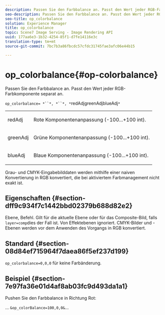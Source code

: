 ```yaml
---
description: Passen Sie den Farbbalance an. Passt den Wert jeder RGB-Farbkomponente separat an.
seo-description: Passen Sie den Farbbalance an. Passt den Wert jeder RGB-Farbkomponente separat an.
seo-title: op_colorbalance
solution: Experience Manager
title: op_colorbalance
topic: Scene7 Image Serving - Image Rendering API
uuid: 177aa6e3-1b32-4254-85f1-d7fe14116e3c
translation-type: tm+mt
source-git-commit: 7bc7b3a86fbcdc57cfdc31745fae3afc06e44b15

---
```



# op_colorbalance{#op-colorbalance}

Passen Sie den Farbbalance an. Passt den Wert jeder RGB-Farbkomponente separat an.

`op_colorbalance= *``*, *``*, *`redAdjgreenAdjblueAdj`*`

<table id="simpletable_BBDAA6FE9A0E48E3BD8304BDED776713"> 
 <tr class="strow"> 
  <td class="stentry"> <p><span class="varname"> redAdj</span> </p></td> 
  <td class="stentry"> <p>Rote Komponentenanpassung (-100...+100 int). </p></td> 
 </tr> 
 <tr class="strow"> 
  <td class="stentry"> <p><span class="varname"> greenAdj</span> </p></td> 
  <td class="stentry"> <p>Grüne Komponentenanpassung (-100...+100 int). </p></td> 
 </tr> 
 <tr class="strow"> 
  <td class="stentry"> <p><span class="varname"> blueAdj</span> </p></td> 
  <td class="stentry"> <p>Blaue Komponentenanpassung (-100...+100 int). </p></td> 
 </tr> 
</table>

Grau- und CMYK-Eingabebilddaten werden mithilfe einer naiven Konvertierung in RGB konvertiert, die bei aktiviertem Farbmanagement nicht exakt ist.

## Eigenschaften {#section-dff9c934f7c1442bbd02379b688d82e2}

Ebene, Befehl. Gilt für die aktuelle Ebene oder für das Composite-Bild, falls `layer=comp`dies der Fall ist. Von Effektebenen ignoriert. CMYK-Bilder und -Ebenen werden vor dem Anwenden des Vorgangs in RGB konvertiert.

## Standard {#section-08d84ef715964f7daea86f5ef237d199}

`op_colorbalance=0,0,0` für keine Farbänderung.

## Beispiel {#section-7e97fa36e01d4af8ab03fc9d493da1a1}

Pushen Sie den Farbbalance in Richtung Rot:

… `&op_colorBalance=100,0,0&`…
